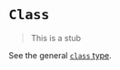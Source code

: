 # `Class`

> This is a stub

See the general [`class` type][general-type-class].

[general-type-class]: ../../../../reference/types/class.md
